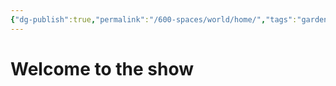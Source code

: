 ```yaml
---
{"dg-publish":true,"permalink":"/600-spaces/world/home/","tags":"gardenEntry","dgHomeLink":true,"dgPassFrontmatter":false}
---
```



# Welcome to the show

